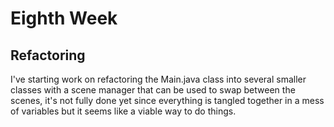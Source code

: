 # Eighth Week

## Refactoring

I've starting work on refactoring the Main.java class into several smaller classes with a scene manager that can be used to swap between the scenes, it's not fully done yet since everything is tangled together in a mess of variables but it seems like a viable way to do things.



